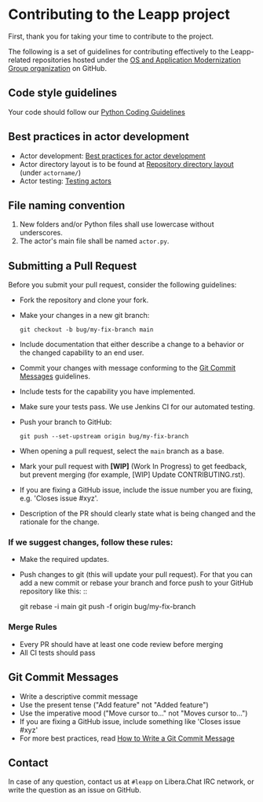 # Contributing to the Leapp project

First, thank you for taking your time to contribute to the project.

The following is a set of guidelines for contributing effectively to the Leapp-related repositories
hosted under the [OS and Application Modernization Group organization](https://github.com/oamg/)
on GitHub.

## Code style guidelines

Your code should follow our
[Python Coding Guidelines](python-coding-guidelines)

## Best practices in actor development

* Actor development: [Best practices for actor development](best-practices)
* Actor directory layout is to be found at [Repository directory layout](repository-dir-layout) (under `actorname/`)
* Actor testing: [Testing actors](test-actors)

## File naming convention

1. New folders and/or Python files shall use lowercase without underscores.
1. The actor's main file shall be named `actor.py`.

## Submitting a Pull Request

Before you submit your pull request, consider the following guidelines:

* Fork the repository and clone your fork.
* Make your changes in a new git branch:

     ``git checkout -b bug/my-fix-branch main``

* Include documentation that either describe a change to a behavior or the changed capability to an end user.
* Commit your changes with message conforming to the [Git Commit Messages](#git-commit-messages) guidelines.
* Include tests for the capability you have implemented.
* Make sure your tests pass. We use Jenkins CI for our automated testing.
* Push your branch to GitHub:

    ``git push --set-upstream origin bug/my-fix-branch``

* When opening a pull request, select the `main` branch as a base.
* Mark your pull request with **[WIP]** (Work In Progress) to get feedback, but prevent merging (for example,
  [WIP] Update CONTRIBUTING.rst).
* If you are fixing a GitHub issue, include the issue number you are fixing, e.g. 'Closes issue #xyz'.
* Description of the PR should clearly state what is being changed and the rationale for the change.

### If we suggest changes, follow these rules:

* Make the required updates.
* Push changes to git (this will update your pull request). For that you can add a new commit or rebase your branch
  and force push to your GitHub repository like this: ::

    git rebase -i main
    git push -f origin bug/my-fix-branch

### Merge Rules

* Every PR should have at least one code review before merging
* All CI tests should pass

## Git Commit Messages

* Write a descriptive commit message
* Use the present tense ("Add feature" not "Added feature")
* Use the imperative mood ("Move cursor to..." not "Moves cursor to...")
* If you are fixing a GitHub issue, include something like 'Closes issue #xyz'
* For more best practices, read [How to Write a Git Commit Message](https://chris.beams.io/posts/git-commit/)

## Contact

In case of any question, contact us at `#leapp` on Libera.Chat IRC network, or write the question as an issue on
GitHub.
